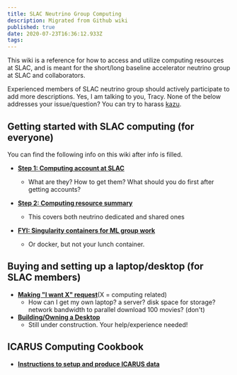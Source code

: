 ```yaml
---
title: SLAC Neutrino Group Computing
description: Migrated from Github wiki
published: true
date: 2020-07-23T16:36:12.933Z
tags: 
---
```




This wiki is a reference for how to access and utilize computing resources at SLAC, and is meant for the short/long baseline accelerator neutrino group at SLAC and collaborators.

Experienced members of SLAC neutrino group should actively participate to add more descriptions.
Yes, I am talking to you, Tracy. None of the below addresses your issue/question? You can try to harass [kazu](https://github.com/drinkingkazu).

## Getting started with SLAC computing (for everyone)
You can find the following info on this wiki after info is filled.
* [**Step 1: Computing account at SLAC**](/guides/account)
    * What are they? How to get them? What should you do first after getting accounts?

* [**Step 2: Computing resource summary**](/guides/resources)
    * This covers both neutrino dedicated and shared ones
    
* [**FYI: Singularity containers for ML group work**](/guides/containers)
    * Or docker, but not your lunch container.

## Buying and setting up a laptop/desktop (for SLAC members)

* [**Making "I want X" request**](/guides/request)(X = computing related)
    * How can I get my own laptop? a server? disk space for storage? network bandwidth to parallel download 100 movies? (don't)
* [**Building/Owning a Desktop**](/guides/building)
    * Still under construction. Your help/experience needed!

## ICARUS Computing Cookbook

* [**Instructions to setup and produce ICARUS data**](/guides/icarus)


